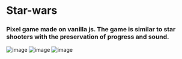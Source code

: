 <h1>Star-wars</h1>
<h3>Pixel game made on vanilla js. The game is similar to star shooters with the preservation of progress and sound.</h3>
<img src="https://lh3.googleusercontent.com/lzop1hHpnJlOL93XQ3WXzw3mzqyEXOgDzxBoYvwKfT5Q66xpy0ai1S2YXjSakOemim5AJgXnfUE022wk1mCEhqkau7_LAFmue4XozyuwHnVR2PeQGuNh6d8_ZiIBj1U2-eAfrxc7o77_3WI8TTENRjJLu7ob9z5iO_j_3DPxPs_W7LZksoj_bnEcbh8RoeWVCyNk9P5zUz-EPfuPe3uXRwlOj_HVycWZsMCFeHftxFXzFaUicc7wFvgCIS_p2439ji37GHmd9YcD5SdtlCGY3mmTZ6J6UbTLw8L5VIuKyaV_CUQSbIwEdMijIZxmBARC51r5_gmMUYP3A0lhNqCHUzNE6m_DLO4oXngzYf_P8gvvdhoriVKSJePZVO-SaLbm4OKNxd1pJ2AiBM-ZbPhtar6DJT7tTn3woZMNLqW3Q-KVIV4vygSeDuj7P9rGcpCIAr9bXHr-odKh2fKhI3LTHSDwL3B-4GoNZBZpmdXeSy9DG_vPP0e7LYZxyy3avpzWIA3TPrFdwR86mtfmAizuAmAT5MLTKBbgaz3twUr_qgscPzV-fPF1cDPi1havLlCI3s0acm6PP_uylIMfbHerN2MJaNhIF8m2zcbqfthGDo4osXRJKPj2wtcy300ZMUOTwGOGb09gJccfSRNi8WFsnKpJFpmZu_WAfbhZzQJsC4eUnRpqE9lQwDIZWvB99vv7ObprHUn_1QEnM1hc-lO8FZaGbTOk_yCZ-tBzs99O09Bsh_Scx_6DBO-LHN-WbQ6KwZ8KPF4RPImhSHQhvByvbO-T65xr8PRGSH9meHW4ZvVPzo-ive-rVLvteL5XKuo-4uLtJliL0YDEtsbgP-BuGbBQM3WPrpOerIA2f9IFHwiohfuf0yg99ru-k1Tp3w4Dw_wB0uuWqgXLLTiASxFAjbb3Ts8hu7EIzRBVK-XjqDz0i_EnXFWezQ3H6SXO0TDX-8zIg0UPyQ=w1605-h903-no?authuser=0" alt="image"/>
<img src="https://lh3.googleusercontent.com/m_s-zQ-E3IwD4_Yts5hcsyDkLOMXSIHSl5XeOZhGkmMb6x9nOvxL3VK94ct5-gb9HO7SaCBlf7XorQrrsaYncjKje5__x9r6i2MBB7QX4_Tl0oNKlVXD-D8wRwIsQ09xwYJgZ10_d6zm1KTc73OLKClZEU3epaBjIwsuMZ4sLOAhxPPTCP9_sQIWELcxGBmwDreIUKmeaYHBGJZzRjP-rWJ5H0zmmBAu75QJdYLjSk_telygbn74xE1Cy63dhxVVgYAOc4DtCtDMlf5uveCo5Fza6kfSng9pUw7k2HAHl7iBYr36jMHRPIIThnDVIoXTGfEZuOnGuzebd5cuDp10Ofair0deui8SjP0wEN186e7Ass7AIfmACeqHIFCP4m49aQ5Ku_P_7MPqcPPpjwPgEu_64C1GVD7OUL_J2Fasht_xTr5e8S0huVBaVsFFlEJPnj5ufhUQ4I2TbddaqloByJVmJz7U3afFfnVznveZyx4477zF7nPTKo3d3PTET_iFSplJsFSqmTXkPOiN9WRNiYiiNXwzUc-zeTb9KfVTwlYF-H82IPqhdoneZJiyRS8v_ri7Ef_n-oVr6X89RLut9JhDTKmCcM7fSE0H-oz-60HphpupyBNTygwR3f8idx6S2pOSqFGMDnVgYlrx122EXYOOlL3o_XYx0rAPd6K50fSZqu9Wnwgb1S26HFRbChe3NAN1aIe0jSOnmR7cxiSbuZmnu5beRR8ReFWurf8VlBeCjFvOtgbC2rREdO8Wi8CR3Lx77s0E4FyQcuw6itxYlOEfJFVnDNtiZjBpozNoewuCiwl2h4ciB3ycg9GKl1QktCnKZTcAx_5U6mkZWrB3yLUAfXBQ9t2NDyufhDnDVeBB7wkw_cUwHn9o5Qi-TTZSYi3RBQ2rwdBNO35SdcSY2_LfuNHg_7J3o0NXhhoQeGFfFgfcIkXXE8TZVpGDhqCjTnEuYANxKA=w1605-h903-no?authuser=0" alt="image"/>
<img src="https://lh3.googleusercontent.com/kJlM5mD85HxLOA43jKD4-Nuonkjj126uScQNSpx3FnpfQlrbzuSnK_oag4mCkfvLANKzUe0CVu5VmPXE5mN7_gJr-v0UZr3otIprQr2PDdfKhEK8iuy0usok35xUNtUFP_Q2IENL6fq1zqZjubzGH1TWuyuFQboOzzuC_fpycnejAwb-c04EzYlhpVeSSvsFJVqJD2NDcnuQ-IBDM_VEXFiv82rGun4H_6_BNej1G5LDa-wn_aE6lUU8Muy1nhzsxXJV2megssRzjsjp9OFzcmDlw8z8f6isSy-6UWKJSMnqIUWutM3TJaWrlFq6HjDqpE4qh4kENqt4o35kg5CiWVeZ85iMfNQ4VZY_3Vj9lyO2AY0sJwe7wRphlUG9O79Qa8qwL3Luql395vI9Txv6olPXdQ_MJ8oohR9oHkGNpCCLizvfXWwMrmemhxlr8eOHlGYEKLlxIanS961Rc3OGEfFZWWgU8HkFbjBr6mjo6dVguDhZMJcgPD90k8H0O-q-q0EE5Z2Q8BHPZ0e1aCEp9SKKnXR69BTIg4AEj6-QBWUwAZ3O785LWnKf5gsoh6MMs6di9cXigayjzw-TDCIrB7kKaH5rCtLe-9BolD-rowzoGR45Swivhw44nRjJUWdzreLBUCt8bEw0PJ0QEu6qwHz_zrfAlWcW2E8e7UHjCjdghftUWZ_NfWlX8qKpEloaoG9WVCNYB8nnpnLH79_E8u3S0YwTvn2aR7Z1LL_z9FxTOw4hM9YAIlVBJbcIm9G-svXmo1GZzrBMtgVIF7YpuH-mTuiIv76t6GdVwZwAtNSAOBzQFDRxmOx1rds2apKDGBCJjDXQMd6mQ2P7mDp34KfQk6xh1czalPePfe7R9KLiuSeKoJsTfD9Z7gFSeQDXbXA4pxq3ut27qwbfXMsdMxub97SZR5XZxqdVAUYSB14ghjfoq591YMpMXFZBAHo_JUrJIcvAKA=w1605-h903-no?authuser=0" alt="image"/>
